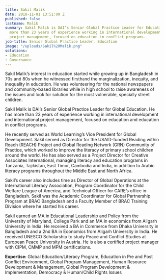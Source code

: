 ```yaml
---
title: Sakil Malik
date: 2018-11-01 13:51:00 Z
published: false
lastname: Malik
summary: Sakil Malik is DAI’s Senior Global Practice Leader for Education. He has
  more than 23 years of experience working in international development and international
  project management, focused on education in conflict programs.
job-title: Senior Global Practice Leader, Education
image: "/uploads/Sakil%20Malik.png"
solutions:
- Education
- Governance
---
```


Sakil Malik’s interest in education started while growing up in Bangladesh in 70s and 80s when he witnessed firsthand the marginalization, inequity, and inequality in education. He was volunteering for the national newspapers and community-based libraries while in high school to raise awareness of the issues and look for solution for the most vulnerable, specially street children.

Sakil Malik is DAI’s Senior Global Practice Leader for Global Education. He has more than 23 years of experience working in international development and international project management, focused on education and education in conflict programs.

He recently served as World Learning’s Vice President for Global Development. Sakil served as Director for the USAID-funded Reading within Reach (REACH) Project and Global Reading Network (GRN) Community of Practice, which worked to improve the literacy of primary school children around the world. He has also served as a Project Director for Creative Associates International, managing literacy and education programs in Tanzania, Tajikistan, East Timor, Cambodia and India, in addition to Arabic literacy programs throughout the Middle East and North Africa.

Sakil’s career also includes time as Director of Global Operations at the International Literacy Association, Program Coordinator for the Child Welfare League of America, and Technical Officer for CARE’s office in Bangladesh. Sakil was the Academic Coordinator for Global Partnership Program at BRAC Bangladesh and a Faculty Member of BRAC Training Division where he started his career.

Sakil earned an MA in Educational Leadership and Policy from the University of Maryland, College Park and an MA in economics from Aligarh University in India. He received a BA in Commerce from Dhaka University in Bangladesh and a 2nd BA in Economics from Aligarh University in India. He received UNESCO Scholarship to study Peace and Conflict Studies at European Peace University in Austria. He is also a certified project manager with CIPM, CMMP and MPM certifications.

**Expertise:** Global Education/Literacy Program, Education in Pre and Post Conflict Environment, Global Program Management, Human Resource Development & Management, Global Program Development & Implementation, Democracy & Human/Child Rights Issues